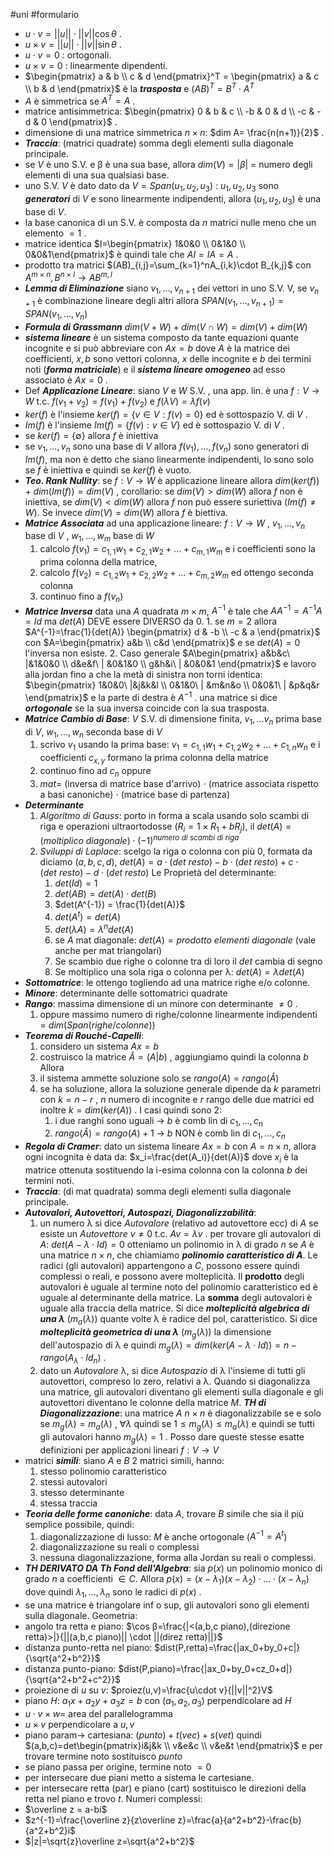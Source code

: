 #uni #formulario
- $u \cdot v = ||u|| \cdot ||v|| \cos \theta$ .
- $u \times v = ||u|| \cdot ||v|| \sin \theta$ .
- $u \cdot v = 0$ : ortogonali.
- $u \times v = 0$ : linearmente dipendenti.
- $\begin{pmatrix} a & b \\ c & d \end{pmatrix}^T = \begin{pmatrix} a & c \\ b & d \end{pmatrix}$ è la ___trasposta___ e $(AB)^T=B^T \cdot A^T$ 
- $A$ è simmetrica se $A^T=A$ .
- matrice antisimmetrica: $\begin{pmatrix} 0 & b & c \\ -b & 0 & d \\ -c & -d & 0 \end{pmatrix}$ .
- dimensione di una matrice simmetrica $n\times n$: $dim A= \frac{n(n+1)}{2}$ .
- ___Traccia___: (matrici quadrate) somma degli elementi sulla diagonale principale.
- se $V$ è uno S.V. e β è una sua base, allora $dim(V)=|β|$ = numero degli elementi di una sua qualsiasi base.
- uno S.V. $V$ è dato dato da $V=Span(u_1,u_2,u_3)$ : $u_1,u_2,u_3$ sono ___generatori___ di $V$ e sono linearmente indipendenti, allora $(u_1,u_2,u_3)$ è una base di $V$.
- la base canonica di un S.V. è composta da $n$ matrici nulle meno che un elemento $=1$ .
- matrice identica $I=\begin{pmatrix} 1&0&0 \\ 0&1&0 \\ 0&0&1\end{pmatrix}$ è quindi tale che $AI=IA=A$ .
- prodotto tra matrici $(AB)_{i,j}=\sum_{k=1}^nA_{i,k}\cdot B_{k,j}$ con $A^{m \times n},B^{n \times l} \rightarrow AB^{m,l}$  
- ___Lemma di Eliminazione___ siano $v_1,...,v_{n+1}$ dei vettori in uno S.V. V, se $v_{n+1}$ è combinazione lineare degli altri allora $SPAN(v_1,...,v_{n+1}) = SPAN(v_1,...,v_n)$ 
- ___Formula di Grassmann___ $dim(V+W) + dim(V\cap W)=dim(V)+dim(W)$ 
- ___sistema lineare___ è un sistema composto da tante equazioni quante incognite e si può abbreviare con $Ax=b$ dove $A$ è la matrice dei coefficienti, $x,b$ sono vettori colonna, $x$ delle incognite e $b$ dei termini noti (___forma matriciale___) e il ___sistema lineare omogeneo___ ad esso associato è $Ax=0$ .
- Def ___Applicazione Lineare___: 
	siano $V$ e $W$ S.V. , una app. lin. è una $f : V \to W$ t.c. $f(v_1+v_2) = f(v_1) + f(v_2)$ e $f(λV)=λf(v)$ 
- $ker(f)$ è l'insieme $ker(f)=\{v \in V : f(v)=0\}$ ed è sottospazio V. di $V$ .
- $Im(f)$ è l'insieme $Im(f)=\{ f(v) : v \in V \}$ ed è sottospazio V. di $V$ .
- se $ker(f) = \{ \emptyset \}$  allora $f$ è iniettiva
- se $v_1,...,v_n$ sono una base di $V$ allora $f(v_1),...,f(v_n)$ sono generatori di $Im(f)$, ma non è detto che siano linearmente indipendenti, lo sono solo se $f$ è iniettiva e quindi se $ker(f)$ è vuoto.
- ___Teo. Rank Nullity___: se $f :V\to W$ è applicazione lineare allora $dim(ker(f))+dim(Im(f))=dim(V)$ , corollario: se $dim(V) > dim(W)$ allora $f$ non è iniettiva, se $dim(V) < dim(W)$ allora $f$ non può essere suriettiva ($Im(f)\neq W$). Se invece $dim(V) = dim(W)$ allora $f$ è biettiva.
- ___Matrice Associata___ ad una applicazione lineare:
  $f:V \to W$ , ${v_1,...,v_n}$ base di $V$ , ${w_1,...,w_m}$ base di $W$ 
  1. calcolo $f(v_1)=c_{1,1}w_1+c_{2,1}w_2+...+c_{m,1}w_m$ e i coefficienti sono la prima colonna della matrice,
  2. calcolo $f(v_2)=c_{1,2}w_1+c_{2,2}w_2+...+c_{m,2}w_m$ ed ottengo seconda colonna
  3. continuo fino a $f(v_n)$ 
- ___Matrice Inversa___ data una $A$ quadrata $m\times m$, $A^{-1}$ è tale che $AA^{-1}=A^{-1}A=Id$ ma $det(A)$ DEVE essere DIVERSO da $0$.
	  1. se $m=2$ allora $A^{-1}=\frac{1}{det(A)} \begin{pmatrix} d & -b \\ -c & a \end{pmatrix}$ con $A=\begin{pmatrix} a&b \\ c&d \end{pmatrix}$ e se $det(A) = 0$ l'inversa non esiste.
	  2. Caso generale $A\begin{pmatrix} a&b&c\ |&1&0&0 \\ d&e&f\ | &0&1&0 \\ g&h&i\ | &0&0&1 \end{pmatrix}$ e lavoro alla jordan fino a che la metà di sinistra non torni identica: $\begin{pmatrix} 1&0&0\ |&j&k&l \\ 0&1&0\ | &m&n&o \\ 0&0&1\ | &p&q&r \end{pmatrix}$ e la parte di destra è $A^{-1}$ .
	una matrice si dice ___ortogonale___ se la sua inversa coincide con la sua trasposta.
- ___Matrice Cambio di Base___: $V$ S.V. di dimensione finita, $v_1,...v_n$ prima base di $V$, $w_1,...,w_n$ seconda base di $V$ 
  1. scrivo $v_1$ usando la prima base: $v_1=c_{1,1}w_1+c_{1,2}w_2+...+c_{1,n}w_n$ e i coefficienti $c_{x,y}$ formano la prima colonna della matrice
  2. continuo fino ad $c_n$ 
  oppure
  1. $mat=$ (inversa di matrice base d'arrivo) $\cdot$ (matrice associata rispetto a basi canoniche) $\cdot$ (matrice base di partenza)
- ___Determinante___ 
  1. _Algoritmo di Gauss_: porto in forma a scala usando solo scambi di riga e operazioni ultraortodosse ($R_i = 1 \times R_1 + bR_j$), il $det(A) = (moltiplico \ diagonale)\cdot (-1)^{numero \ di \ scambi \ di \ riga}$
  2. _Sviluppi di Laplace_: scelgo la riga o colonna con più $0$, formata da diciamo $(a,b,c,d)$, $det(A)= a\cdot (det\ resto)-b\cdot (det\ resto)+c\cdot (det\ resto) -d\cdot (det\ resto)$ 
	  Le Proprietà del determinante:
	  1. $det(Id)=1$ 
	  2. $det(AB)=det(A)\cdot det(B)$ 
	  3. $det(A^{-1}) = \frac{1}{det(A)}$
	  4. $det(A^t)=det(A)$ 
	  5. $det(λA)=λ^ndet(A)$ 
	  6. se $A$ mat diagonale: $det(A)=prodotto\ elementi\ diagonale$ (vale anche per mat triangolari)
	  7. Se scambio due righe o colonne tra di loro il $det$ cambia di segno
	  8. Se moltiplico una sola riga o colonna per λ: $det(A)=λdet(A)$ 
- ___Sottomatrice___: le ottengo togliendo ad una matrice righe e/o colonne.
- ___Minore___: determinante delle sottomatrici quadrate
- ___Rango___: massima dimensione di un minore con determinante $\neq 0$ .
  1. oppure massimo numero di righe/colonne linearmente indipendenti = $dim(Span(righe/colonne))$ 
- ___Teorema di Rouché-Capelli___: 
  1. considero un sistema $Ax=b$ 
  2. costruisco la matrice $\hat A=(A |b)$ , aggiungiamo quindi la colonna $b$ 
  Allora
  1. il sistema ammette soluzione solo se $rango(A)=rango(\hat A)$ 
  2. se ha soluzione, allora la soluzione generale dipende da $k$ parametri con $k=n-r$ , $n$ numero di incognite e $r$ rango delle due matrici ed inoltre $k=dim(ker(A))$ .
  I casi quindi sono 2:
	  1. i due ranghi sono uguali $\to$ $b$ è comb lin di $c_1,...,c_n$ 
	  2. $rango(\hat A) = rango(A) + 1$ $\to$ $b$ NON è comb lin di $c_1,...,c_n$ 
- ___Regola di Cramer___: dato un sistema lineare $Ax=b$ con $A=n\times n$, allora ogni incognita è data da: $x_i=\frac{det(A_i)}{det(A)}$ dove $x_i$ è la matrice ottenuta sostituendo la i-esima colonna con la colonna $b$ dei termini noti. 
- ___Traccia___: (di mat quadrata) somma degli elementi sulla diagonale principale.
- ___Autovalori, Autovettori, Autospazi, Diagonalizzabilità___:
  1. un numero λ si dice _Autovalore_ (relativo ad autovettore ecc) di $A$ se esiste un _Autovettore_ $v\neq 0$ t.c. $Av=λv$ .
     per trovare gli autovalori di $A$: $det(A-λ\cdot Id)=0$
     otteniamo un polinomio in λ di grado $n$ se $A$ è una matrice $n\times n$, che chiamiamo ___polinomio caratteristico di $A$___. Le radici (gli autovalori) appartengono a $C$, possono essere quindi complessi o reali, e possono avere molteplicità.
     Il **prodotto** degli autovalori è uguale al termine noto del polinomio caratteristico ed è uguale al determinante della matrice. La **somma** degli autovalori è uguale alla traccia della matrice. Si dice ___molteplicità algebrica di una λ___ ($m_a(λ)$) quante volte λ è radice del pol, caratteristico. Si dice ___molteplicità geometrica di una λ___ ($m_g(λ)$) la dimensione dell'autospazio di λ e quindi $m_g(λ)=dim(ker(A-λ \cdot Id))=n-rango(A_λ\cdot Id_n)$ .
  1. dato un _Autovalore_ λ, si dice _Autospazio_ di λ l'insieme di tutti gli autovettori, compreso lo zero, relativi a λ.
  Quando si diagonalizza una matrice, gli autovalori diventano gli elementi sulla diagonale e gli autovettori diventano le colonne della matrice $M$.
  ___TH di Diagonalizzazione___: una matrice $A$ $n\times n$ è diagonalizzabile se e solo se $m_g(λ)=m_a(λ) \ , \ \forall λ$ quindi se $1\leq m_g(λ) \leq m_a(λ)$ e quindi se tutti gli autovalori hanno $m_g(λ)=1$ .
  Posso dare queste stesse esatte definizioni per applicazioni lineari $f:V\to V$ 
- matrici ___simili___: siano $A$ e $B$ 2 matrici simili, hanno:
  1. stesso polinomio caratteristico
  2. stessi autovalori
  3. stesso determinante
  4. stessa traccia
- ___Teoria delle forme canoniche___:  data $A$, trovare $B$ simile che sia il più semplice possibile, quindi:
  1. diagonalizzazione di lusso: $M$ è anche ortogonale ($A^{-1}=A^t$)
  2. diagonalizzazione su reali o complessi
  3. nessuna diagonalizzazione, forma alla Jordan su reali o complessi.
- ___TH DERIVATO DA Th Fond dell'Algebra___: sia $p(x)$ un polinomio monico di grado $n$ a coefficienti $\in C$. Allora $p(x)=(x-λ_1)(x-λ_2)\cdot ... \cdot (x-λ_n)$ dove quindi $λ_1,...,λ_n$ sono le radici di $p(x)$ .
- se una matrice è triangolare inf o sup, gli autovalori sono gli elementi sulla diagonale.
Geometria:
- angolo tra retta e piano: $\cos β=\frac{|<(a,b,c piano),(direzione retta)>|}{||(a,b,c piano)|| \cdot ||(direz retta)||}$ 
- distanza punto-retta nel piano: $dist(P,retta)=\frac{|ax_0+by_0+c|}{\sqrt{a^2+b^2}}$ 
- distanza punto-piano: $dist(P,piano)=\frac{|ax_0+by_0+cz_0+d|}{\sqrt{a^2+b^2+c^2}}$ 
- proiezione di $u$ su $v$: $proiez(u,v)=\frac{u\cdot v}{||v||^2}V$ 
- piano $H$: $a_1x+a_2y+a_3z=b$ con $(a_1,a_2,a_3)$ perpendicolare ad $H$ 
- $u\cdot v \times w=$ area del parallelogramma
- $u\times v$ perpendicolare a $u,v$ 
- piano param$\to$ cartesiana: $(punto)+t(vec)+s(vet)$ quindi $(a,b,c)=det\begin{pmatrix}i&j&k \\ v&e&c \\ v&e&t \end{pmatrix}$ e per trovare termine noto sostituisco $punto$ 
- se piano passa per origine, termine noto $=0$ 
- per intersecare due piani metto a sistema le cartesiane.
- per intersecare retta (par) e piano (cart) sostituisco le direzioni della retta nel piano e trovo $t$.
Numeri complessi:
- $\overline z = a-bi$ 
- $z^{-1}=\frac{\overline z}{z\overline z}=\frac{a}{a^2+b^2}-\frac{b}{a^2+b^2}i$ 
- $|z|=\sqrt{z}\overline z=\sqrt{a^2+b^2}$ 